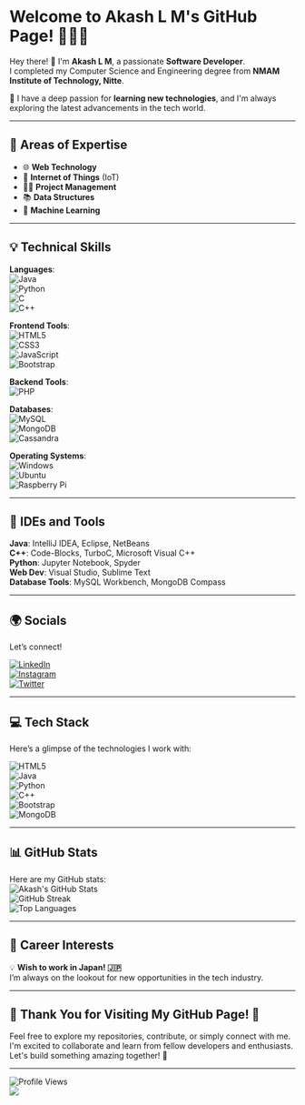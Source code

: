 # Welcome to Akash L M's GitHub Page! 👨‍💻✨

Hey there! 👋 I'm **Akash L M**, a passionate **Software Developer**.  
I completed my Computer Science and Engineering degree from **NMAM Institute of Technology, Nitte**.

🔭 I have a deep passion for **learning new technologies**, and I'm always exploring the latest advancements in the tech world.

---

## 🚀 Areas of Expertise

- 🌐 **Web Technology**
- 📡 **Internet of Things** (IoT)
- 🧑‍💻 **Project Management**
- 📚 **Data Structures**
- 🤖 **Machine Learning**

---

## 💡 Technical Skills

**Languages**:  
![Java](https://img.shields.io/badge/Java-%23ED8B00.svg?style=for-the-badge&logo=java&logoColor=white)  
![Python](https://img.shields.io/badge/Python-%233776AB.svg?style=for-the-badge&logo=python&logoColor=white)  
![C](https://img.shields.io/badge/C-%2300599C.svg?style=for-the-badge&logo=c&logoColor=white)  
![C++](https://img.shields.io/badge/C%2B%2B-%2300599C.svg?style=for-the-badge&logo=c%2B%2B&logoColor=white)

**Frontend Tools**:  
![HTML5](https://img.shields.io/badge/html5-%23E34F26.svg?style=for-the-badge&logo=html5&logoColor=white)  
![CSS3](https://img.shields.io/badge/css3-%231572B6.svg?style=for-the-badge&logo=css3&logoColor=white)  
![JavaScript](https://img.shields.io/badge/JavaScript-%23F7DF1E.svg?style=for-the-badge&logo=javascript&logoColor=black)  
![Bootstrap](https://img.shields.io/badge/Bootstrap-%23563D7C.svg?style=for-the-badge&logo=bootstrap&logoColor=white)

**Backend Tools**:  
![PHP](https://img.shields.io/badge/PHP-%23777BB4.svg?style=for-the-badge&logo=php&logoColor=white)

**Databases**:  
![MySQL](https://img.shields.io/badge/MySQL-%234479A1.svg?style=for-the-badge&logo=mysql&logoColor=white)  
![MongoDB](https://img.shields.io/badge/MongoDB-%234ea94b.svg?style=for-the-badge&logo=mongodb&logoColor=white)  
![Cassandra](https://img.shields.io/badge/Apache%20Cassandra-%231287B1.svg?style=for-the-badge&logo=apache-cassandra&logoColor=white)

**Operating Systems**:  
![Windows](https://img.shields.io/badge/Windows-%231572B6.svg?style=for-the-badge&logo=windows&logoColor=white)  
![Ubuntu](https://img.shields.io/badge/Ubuntu-%23E95420.svg?style=for-the-badge&logo=ubuntu&logoColor=white)  
![Raspberry Pi](https://img.shields.io/badge/-RaspberryPi-C51A4A?style=for-the-badge&logo=Raspberry-Pi)

---

## 🧰 IDEs and Tools

**Java**: IntelliJ IDEA, Eclipse, NetBeans  
**C++**: Code-Blocks, TurboC, Microsoft Visual C++  
**Python**: Jupyter Notebook, Spyder  
**Web Dev**: Visual Studio, Sublime Text  
**Database Tools**: MySQL Workbench, MongoDB Compass

---

## 🌍 Socials

Let’s connect!  

[![LinkedIn](https://img.shields.io/badge/LinkedIn-%230077B5.svg?logo=linkedin&logoColor=white)](https://linkedin.com/in/akash-l-m-19baa820a/)  
[![Instagram](https://img.shields.io/badge/Instagram-%23E4405F.svg?logo=Instagram&logoColor=white)](https://instagram.com/akash_l_m/)  
[![Twitter](https://img.shields.io/badge/Twitter-%231DA1F2.svg?logo=Twitter&logoColor=white)](https://twitter.com/akash_l_m)

---

## 💻 Tech Stack

Here’s a glimpse of the technologies I work with:

![HTML5](https://img.shields.io/badge/HTML5-%23E34F26.svg?style=for-the-badge&logo=html5&logoColor=white)  
![Java](https://img.shields.io/badge/Java-%23ED8B00.svg?style=for-the-badge&logo=java&logoColor=white)  
![Python](https://img.shields.io/badge/Python-%233776AB.svg?style=for-the-badge&logo=python&logoColor=white)  
![C++](https://img.shields.io/badge/C%2B%2B-%2300599C.svg?style=for-the-badge&logo=c%2B%2B&logoColor=white)  
![Bootstrap](https://img.shields.io/badge/Bootstrap-%23563D7C.svg?style=for-the-badge&logo=bootstrap&logoColor=white)  
![MongoDB](https://img.shields.io/badge/MongoDB-%234ea94b.svg?style=for-the-badge&logo=mongodb&logoColor=white)

---

## 📊 GitHub Stats

Here are my GitHub stats:  
![Akash's GitHub Stats](https://github-readme-stats.vercel.app/api?username=AKASH-L-M&theme=highcontrast&hide_border=false&include_all_commits=false&count_private=false)  
![GitHub Streak](https://github-readme-streak-stats.herokuapp.com/?user=AKASH-L-M&theme=highcontrast&hide_border=false)  
![Top Languages](https://github-readme-stats.vercel.app/api/top-langs/?username=AKASH-L-M&theme=highcontrast&hide_border=false&include_all_commits=false&count_private=false&layout=compact)

---

## 💼 Career Interests

💡 **Wish to work in Japan! 🇯🇵**  
I’m always on the lookout for new opportunities in the tech industry.

---

## 🎉 Thank You for Visiting My GitHub Page! 🙏

Feel free to explore my repositories, contribute, or simply connect with me. I'm excited to collaborate and learn from fellow developers and enthusiasts. Let's build something amazing together! 🚀

---

![Profile Views](https://visitcount.itsvg.in/api?id=AKASH-L-M&label=Profile%20Views&color=2&icon=5&pretty=true)  
<a href="https://visitcount.itsvg.in">
  <img src="https://visitcount.itsvg.in/api?id=home&label=Website%20views&color=8&icon=0&pretty=false" />
</a>
